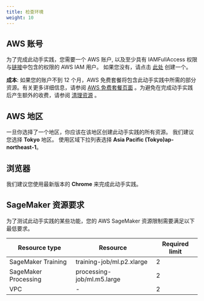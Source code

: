 ```yaml
---
title: 检查环境
weight: 10
---
```


## AWS 账号
为了完成此动手实践，您需要一个 AWS 账户, 以及至少具有 IAMFullAccess 权限与[链接](https://github.com/gcr-solutions/recommender-system-dev-workshop-code/blob/main/scripts/role/gcr-rs-user-role.json)中包含的权限的 AWS IAM 用户。 如果您没有，请点击 [此处](https://aws.amazon.com/getting-started/) 创建一个。

**成本**: 如果您的账户不到 12 个月，AWS 免费套餐将包含此动手实践中所需的部分资源。有关更多详细信息，请参阅 [AWS 免费套餐页面](https://aws.amazon.com/free/) 。为避免在完成动手实践后产生额外的收费，请参阅 [清理资源](../../cleanup/) 。

## AWS 地区
一旦你选择了一个地区，你应该在该地区创建此动手实践的所有资源。 我们建议您选择 **Tokyo** 地区。 使用区域下拉列表选择 **Asia Pacific (Tokyo)ap-northeast-1**。 

## 浏览器
我们建议您使用最新版本的 **Chrome** 来完成此动手实践。 

## SageMaker 资源要求

为了测试此动手实践的某些功能，您的 AWS SageMaker 资源限制需要满足以下最低要求。 

[comment]: <> (内部链接：https://sagemaker-tools.corp.amazon.com/limits 检查并增加 AWS SageMaker 资源限制。)

|Resource type |Resource | 	Required limit |
|--- | --- | --- |
|SageMaker Training |training-job/ml.p2.xlarge |2|
|SageMaker Processing |processing-job/ml.m5.large |2|
|VPC| - | 2 |

